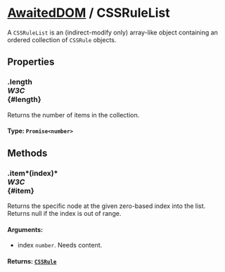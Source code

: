 # [AwaitedDOM](/docs/basic-interfaces/awaited-dom) <span>/</span> CSSRuleList

<div class='overview'>A <code>CSSRuleList</code> is an (indirect-modify only) array-like object containing an ordered collection of <code>CSSRule</code> objects.</div>

## Properties

### .length <div class="specs"><i>W3C</i></div> {#length}

Returns the number of items in the collection.

#### **Type**: `Promise<number>`

## Methods

### .item*(index)* <div class="specs"><i>W3C</i></div> {#item}

Returns the specific node at the given zero-based index into the list. Returns null if the index is out of range.

#### **Arguments**:


 - index `number`. Needs content.

#### **Returns**: [`CSSRule`](/docs/awaited-dom/css-rule)
